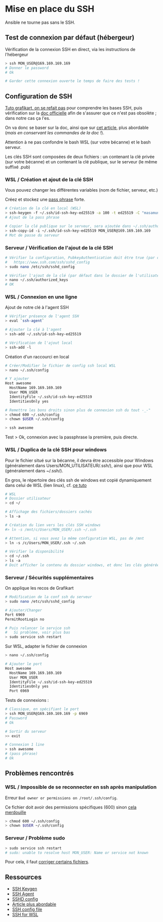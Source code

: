 # Mise en place du SSH

Ansible ne tourne pas sans le SSH.

## Test de connexion par défaut (hébergeur)

Vérification de la connexion SSH en direct, via les instructions de l'hébergeur

```bash
> ssh MON_USER@169.169.169.169
# Donner le password
# Ok

# Garder cette connexion ouverte le temps de faire des tests !
```

## Configuration de SSH

[Tuto grafikart, on se refait pas](https://www.grafikart.fr/tutoriels/ssh-686) pour comprendre les bases SSH, puis vérification sur la [doc officielle](https://www.ssh.com/ssh/keygen) afin de s'assurer que ce n'est pas obsolète ; dans notre cas ça l'es.

On va donc se baser sur la doc, ainsi que sur [cet article](https://medium.com/risan/upgrade-your-ssh-key-to-ed25519-c6e8d60d3c54), plus abordable (*mais en conservant les commandes de la doc !*).

Attention à ne pas confondre le bash WSL (sur votre bécanne) et le bash serveur.

Les clés SSH sont composées de deux fichiers : un contenant la clé privée (sur votre bécanne) et un contenant la clé publique, sur le serveur (le même suffixé .pub)

### WSL / Création et ajout de la clé SSH

Vous pouvez changer les différentes variables (nom de fichier, serveur, etc.)

Créez et stockez une [pass phrase](https://www.ssh.com/iam/password/generator) forte.

```bash
# Création de la clé en local (WSL)
> ssh-keygen -f ~/.ssh/id-ssh-key-ed25519 -a 100 -t ed25519 -C "masamune.code@gmail.com"
# Ajout de la pass phrase

# Copier la clé publique sur le serveur, sera ajoutée dans ~/.ssh/authorized_keys
> ssh-copy-id -i ~/.ssh/id-ssh-key-ed25519 MON_USER@169.169.169.169
# Mot de passe du serveur
```

### Serveur / Vérification de l'ajout de la clé SSH

```bash
# Vérifier la configuration, PubkeyAuthentication doit être true (par défaut)
#   https://www.ssh.com/ssh/sshd_config
> sudo nano /etc/ssh/sshd_config

# Vérifier l'ajout de la clé (par défaut dans le dossier de l'utilisateur courant)
> nano ~/.ssh/authorized_keys
# OK
```

### WSL / Connexion en une ligne

Ajout de notre clé à l'agent SSH

```bash
# Vérifier présence de l'agent SSH
> eval `ssh-agent`

# Ajouter la clé à l'agent
> ssh-add ~/.ssh/id-ssh-key-ed25519

# Vérification de l'ajout local
> ssh-add -l
```

Création d'un raccourci en local

```bash
# Créer/Modifier le fichier de config ssh local WSL
> nano ~/.ssh/config

# Y ajouter
Host awesome
  HostName 169.169.169.169
  User MON_USER
  IdentityFile ~/.ssh/id-ssh-key-ed25519
  IdentitiesOnly yes

# Remettre les bons droits sinon plus de connexion ssh du tout -_-"
> chmod 600 ~/.ssh/config
> chown $USER ~/.ssh/config

> ssh awesome
```

Test > Ok, connexion avec la passphrase la première, puis directe.

### WSL / Duplica de la clé SSH pour windows

Pour le fichier situé sur la bécanne, il devra être accessible pour Windows (généralement dans Users/MON_UTILISATEUR/.ssh/), ainsi que pour WSL (généralement dans ~/.ssh/).

En gros, le répertoire des clés ssh de windows est copié dynamiquement dans celui de WSL (lien linux), cf. [ce tuto](https://florianbrinkmann.com/en/ssh-key-and-the-windows-subsystem-for-linux-3436/)

```bash
# WSL
# Dossier utilisateur
> cd ~/

# Affichage des fichiers/dossiers cachés
> ls -a

# Création du lien vers les clés SSH windows
#> ln -s /mnt/c/Users/MON_USER/.ssh ~/.ssh

# Attention, si vous avez la même configuration WSL, pas de /mnt
> ln -s /c/Users/MON_USER/.ssh ~/.ssh

# Vérifier la disponibilité
> cd ~/.ssh
> ls -a
# Doit afficher le contenu du dossier windows, et donc les clés générées précédemment
```

### Serveur / Sécurités supplémentaires

On applique les recos de Grafikart

```bash
# Modification de la conf ssh du serveur
> sudo nano /etc/ssh/sshd_config

# Ajouter/Changer
Port 6969
PermitRootLogin no

# Puis relancer le service ssh
#   Si problème, voir plus bas
> sudo service ssh restart
```

Sur WSL, adapter le fichier de connexion

```bash
> nano ~/.ssh/config

# Ajouter le port
Host awesome
  HostName 169.169.169.169
  User MON_USER
  IdentityFile ~/.ssh/id-ssh-key-ed25519
  IdentitiesOnly yes
  Port 6969
```

Tests de connexions :

```bash
# Classique, en spécifiant le port
> ssh MON_USER@169.169.169.169 -p 6969
# Password
# Ok

# Sortir du serveur
>> exit

# Connexion 1 line
> ssh awesome
# (pass phrase)
# Ok
```

## Problèmes rencontrés

### WSL / Impossible de se reconnecter en ssh après manipulation

Erreur `Bad owner or permissions on /root/.ssh/config`.

Ce fichier doit avoir des permissions spécifiques (600) sinon [cela merdouille](https://serverfault.com/a/253314)

```bash
> chmod 600 ~/.ssh/config
> chown $USER ~/.ssh/config
```

### Serveur / Problème sudo

```bash
> sudo service ssh restart
# sudo: unable to resolve host MON_USER: Name or service not known
```

Pour cela, il faut [corriger certains fichiers](https://askubuntu.com/questions/59458/error-message-sudo-unable-to-resolve-host-none).

## Ressources

- [SSH Keygen](https://www.ssh.com/ssh/keygen)
- [SSH Agent](https://www.ssh.com/ssh/agent)
- [SSHD config](https://www.ssh.com/ssh/sshd_config)
- [Article plus abordable](https://medium.com/risan/upgrade-your-ssh-key-to-ed25519-c6e8d60d3c54)
- [SSH config file](https://linuxize.com/post/using-the-ssh-config-file/)
- [SSH for WSL](https://florianbrinkmann.com/en/ssh-key-and-the-windows-subsystem-for-linux-3436/)
